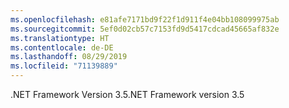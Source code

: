 ```yaml
---
ms.openlocfilehash: e81afe7171bd9f22f1d911f4e04bb108099975ab
ms.sourcegitcommit: 5ef0d02cb57c7153fd9d5417cdcad45665af832e
ms.translationtype: HT
ms.contentlocale: de-DE
ms.lasthandoff: 08/29/2019
ms.locfileid: "71139889"
---
```

<span data-ttu-id="c2d07-101">.NET Framework Version 3.5</span><span class="sxs-lookup"><span data-stu-id="c2d07-101">.NET Framework version 3.5</span></span>